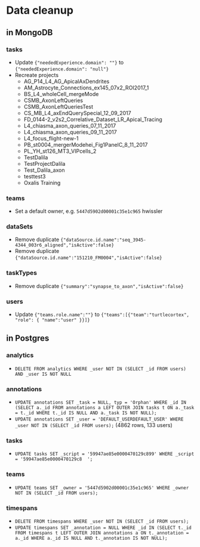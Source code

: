 # Data cleanup

## in MongoDB
### tasks
* Update `{"neededExperience.domain": ""}` to `{"neededExperience.domain": "null"}`
* Recreate projects
  - AG_P14_L4_AG_ApicalAxDendrites
  - AM_Astrocyte_Connections_ex145_07x2_ROI2017_1
  - BS_L4_wholeCell_mergeMode
  - CSMB_AxonLeftQueries
  - CSMB_AxonLeftQueriesTest
  - CS_MB_L4_axEndQuerySpecial_12_09_2017
  - FD_0144-2_v2s2_Correlative_Dataset_LR_Apical_Tracing
  - L4_chiasma_axon_queries_07_11_2017
  - L4_chiasma_axon_queries_09_11_2017
  - L4_focus_flight-new-1
  - PB_st0004_mergerModehei_Fig1PanelC_8_11_2017
  - PL_YH_st126_MT3_VIPcells_2
  - TestDalila
  - TestProjectDalila
  - Test_Dalila_axon
  - testtest3
  - Oxalis Training

### teams
* Set a default owner, e.g. `5447d5902d00001c35e1c965` hwissler

### dataSets
* Remove duplicate `{"dataSource.id.name":"seq_3945-4344_003r6_aligned","isActive":false}`
* Remove duplicate `{"dataSource.id.name":"151210_FM0004","isActive":false}`

### taskTypes
* Remove duplicate `{"summary":"synapse_to_axon","isActive":false}`

### users
* Update `{"teams.role.name":""}` to `{"teams":[{"team":"turtlecortex", "role": { "name":"user" }}]}`

## in Postgres

### analytics
* `DELETE FROM analytics WHERE _user NOT IN (SELECT _id FROM users) AND _user IS NOT NULL`

### annotations
* `UPDATE annotations SET _task = NULL, typ = 'Orphan' WHERE _id IN (SELECT a._id FROM annotations a LEFT OUTER JOIN tasks t ON a._task = t._id WHERE t._id IS NULL AND a._task IS NOT NULL);`
* `UPDATE annotations SET _user = 'DEFAULT_USERDEFAULT_USER' WHERE _user NOT IN (SELECT _id FROM users);` (4862 rows, 133 users)

### tasks
* `UPDATE tasks SET _script = '59947ae85e0000470129c899' WHERE _script = '59947ae85e0000470129c8  ';`

### teams
* `UPDATE teams SET _owner = '5447d5902d00001c35e1c965' WHERE _owner NOT IN (SELECT _id FROM users);`

### timespans
* `DELETE FROM timespans WHERE _user NOT IN (SELECT _id FROM users);`
* `UPDATE timespans SET _annotation = NULL WHERE _id IN (SELECT t._id FROM timespans t LEFT OUTER JOIN annotations a ON t._annotation = a._id WHERE a._id IS NULL AND t._annotation IS NOT NULL);`


